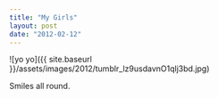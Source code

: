```yaml
---
title: "My Girls"
layout: post
date: "2012-02-12"
---
```


![yo yo]({{ site.baseurl }}/assets/images/2012/tumblr_lz9usdavnO1qlj3bd.jpg)

Smiles all round.

